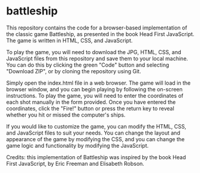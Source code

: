 # battleship
This repository contains the code for a browser-based implementation of the classic game Battleship, as presented in the book Head First JavaScript. The game is written in HTML, CSS, and JavaScript.

To play the game, you will need to download the JPG, HTML, CSS, and JavaScript files from this repository and save them to your local machine. You can do this by clicking the green "Code" button and selecting "Download ZIP", or by cloning the repository using Git.

Simply open the index.html file in a web browser. The game will load in the browser window, and you can begin playing by following the on-screen instructions. To play the game, you will  need to enter the coordinates of each shot manually in the form provided. Once you have entered the coordinates, click the "Fire!" button or press the return key to reveal whether you hit or missed the computer's ships.

If you would like to customize the game, you can modify the HTML, CSS, and JavaScript files to suit your needs. You can change the layout and appearance of the game by modifying the CSS, and you can change the game logic and functionality by modifying the JavaScript.

Credits: this implementation of Battleship was inspired by the book Head First JavaScript, by Eric Freeman and Elisabeth Robson.




